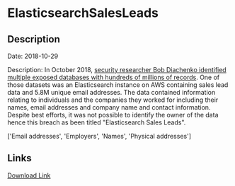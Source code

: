 # ElasticsearchSalesLeads

## Description

Date: 2018-10-29

Description:
In October 2018, <a href="https://blog.hacken.io/how-sensitive-is-your-non-sensitive-data" target="_blank" rel="noopener">security researcher Bob Diachenko identified multiple exposed databases with hundreds of millions of records</a>. One of those datasets was an Elasticsearch instance on AWS containing sales lead data and 5.8M unique email addresses. The data contained information relating to individuals and the companies they worked for including their names, email addresses and company name and contact information. Despite best efforts, it was not possible to identify the owner of the data hence this breach as been titled &quot;Elasticsearch Sales Leads&quot;.


['Email addresses', 'Employers', 'Names', 'Physical addresses']

## Links

[Download Link](https://link-to.net/1229997/807.8666219137652/dynamic/?r=)